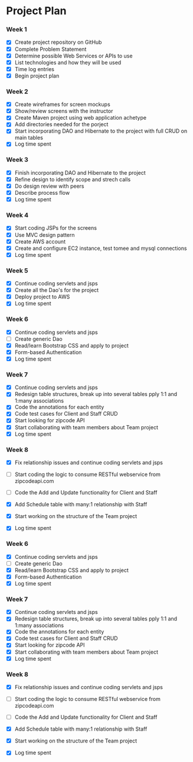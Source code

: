 # Project Plan

### Week 1
- [X] Create project repository on GitHub
- [X] Complete Problem Statement
- [X] Determine possible Web Services or APIs to use
- [X] List technologies and how they will be used
- [X] Time log entries
- [X] Begin project plan

### Week 2
- [X] Create wireframes for screen mockups
- [X] Show/review screens with the instructor
- [X] Create Maven project using web application achetype
- [X] Add directories needed for the porject
- [X] Start incorporating DAO and Hibernate to the project with full CRUD on main tables
- [X] Log time spent

### Week 3
- [X] Finish incorporating DAO and Hibernate to the project
- [X] Refine design to identify scope and strech calls
- [X] Do design review with peers
- [X] Describe process flow
- [X] Log time spent

### Week 4
- [X] Start coding JSPs for the screens
- [X] Use MVC design pattern
- [X] Create AWS account
- [X] Create and configure EC2 instance, test tomee and mysql connections
- [X] Log time spent

### Week 5
- [X] Continue coding servlets and jsps
- [X] Create all the Dao's for the project
- [X] Deploy project to AWS  
- [X] Log time spent

### Week 6
- [X] Continue coding servlets and jsps
- [ ] Create generic Dao
- [X] Read/learn Bootstrap CSS and apply to project
- [X] Form-based Authentication
- [X] Log time spent

### Week 7
- [X] Continue coding servlets and jsps
- [X] Redesign table structures, break up into several tables pply 1:1 and 1:many associations 
- [X] Code the annotations for each entity 
- [X] Code test cases for Client and Staff CRUD 
- [X] Start looking for zipcode API
- [X] Start collaborating with team members about Team project
- [X] Log time spent

### Week 8
- [X] Fix relationship issues and continue coding servlets and jsps
- [ ] Start coding the logic to consume RESTful webservice from zipcodeapi.com 
- [ ] Code the Add and Update functionality for Client and Staff 
- [X] Add Schedule table with many:1 relationship with Staff
- [X] Start working on the structure of the Team project
- [X] Log time spent


### Week 6
- [X] Continue coding servlets and jsps
- [ ] Create generic Dao
- [X] Read/learn Bootstrap CSS and apply to project
- [X] Form-based Authentication
- [X] Log time spent

### Week 7
- [X] Continue coding servlets and jsps
- [X] Redesign table structures, break up into several tables pply 1:1 and 1:many associations 
- [X] Code the annotations for each entity 
- [X] Code test cases for Client and Staff CRUD 
- [X] Start looking for zipcode API
- [X] Start collaborating with team members about Team project
- [X] Log time spent

### Week 8
- [X] Fix relationship issues and continue coding servlets and jsps
- [ ] Start coding the logic to consume RESTful webservice from zipcodeapi.com 
- [ ] Code the Add and Update functionality for Client and Staff 
- [X] Add Schedule table with many:1 relationship with Staff
- [X] Start working on the structure of the Team project
- [X] Log time spent

